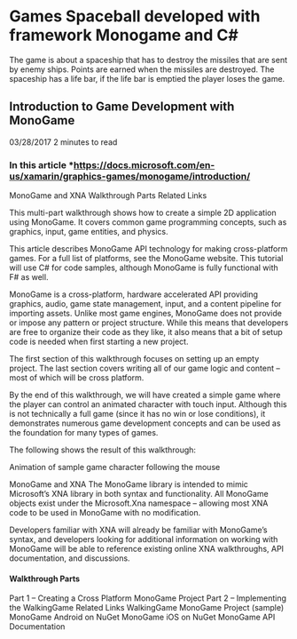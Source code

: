 # Games Spaceball developed with framework Monogame and C#
The game is about a spaceship that has to destroy the missiles that are sent by enemy ships. 
Points are earned when the missiles are destroyed. The spaceship has a life bar, if the life 
bar is emptied the player loses the game.

## Introduction to Game Development with MonoGame
03/28/2017
2 minutes to read
 
### In this article *https://docs.microsoft.com/en-us/xamarin/graphics-games/monogame/introduction/
MonoGame and XNA
Walkthrough Parts
Related Links

This multi-part walkthrough shows how to create a simple 2D application using MonoGame. It covers common game programming concepts, such as graphics, input, game entities, and physics.

This article describes MonoGame API technology for making cross-platform games. For a full list of platforms, see the MonoGame website. This tutorial will use C# for code samples, although MonoGame is fully functional with F# as well.

MonoGame is a cross-platform, hardware accelerated API providing graphics, audio, game state management, input, and a content pipeline for importing assets. Unlike most game engines, MonoGame does not provide or impose any pattern or project structure. While this means that developers are free to organize their code as they like, it also means that a bit of setup code is needed when first starting a new project.

The first section of this walkthrough focuses on setting up an empty project. The last section covers writing all of our game logic and content – most of which will be cross platform.

By the end of this walkthrough, we will have created a simple game where the player can control an animated character with touch input. Although this is not technically a full game (since it has no win or lose conditions), it demonstrates numerous game development concepts and can be used as the foundation for many types of games.

The following shows the result of this walkthrough:

Animation of sample game character following the mouse

MonoGame and XNA
The MonoGame library is intended to mimic Microsoft’s XNA library in both syntax and functionality. All MonoGame objects exist under the Microsoft.Xna namespace – allowing most XNA code to be used in MonoGame with no modification.

Developers familiar with XNA will already be familiar with MonoGame’s syntax, and developers looking for additional information on working with MonoGame will be able to reference existing online XNA walkthroughs, API documentation, and discussions.

#### Walkthrough Parts
Part 1 – Creating a Cross Platform MonoGame Project
Part 2 – Implementing the WalkingGame
Related Links
WalkingGame MonoGame Project (sample)
MonoGame Android on NuGet
MonoGame iOS on NuGet
MonoGame API Documentation
